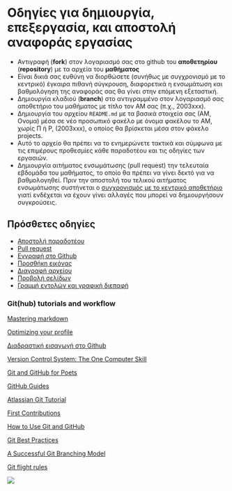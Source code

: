 # Οδηγίες για δημιουργία, επεξεργασία, και αποστολή αναφοράς εργασίας 

* Αντιγραφή (**fork**) στον λογαριασμό σας στο github του **αποθετηρίου** (**repository**) με τα αρχεία του **μαθήματος** 
* Είναι δικιά σας ευθύνη να διορθώσετε (συνήθως με συγχρονισμό με το κεντρικό) έγκαιρα πιθανή σύγκρουση, διαφορετικά η ενσωμάτωση και βαθμολόγηση της αναφοράς σας θα γίνει στην επόμενη εξεταστική.
* Δημιουργία κλαδιού (**branch**) στο αντιγραμμένο στον λογαριασμό σας αποθετήριο του μαθήματος με τίτλο τον ΑΜ σας (π.χ., 2003xxx).
* Δημιουργία του αρχείου `README.md` με τα βασικά στοιχεία σας (ΑΜ, Ονομα) μέσα σε νέο προσωπικό φακέλο με όνομα φακέλου το ΑΜ, χωρίς Π ή Ρ, (2003xxx), ο οποίος θα βρίσκεται μέσα στον φάκελο projects. 
* Αυτό το αρχείο θα πρέπει να το ενημερώνετε τακτικά και σύμφωνα με τις επιμέρους προθεσμίες κάθε παραδοτέου και τις οδηγίες των εργασιών.
* Δημιουργία αιτήματος ενσωμάτωσης (pull request) την τελευταία εβδομάδα του μαθήματος, το οποίο θα πρέπει να γίνει δεκτό για να βαθμολογηθεί. Πριν την αποστολή του τελικού αιτήματος ενσωμάτωσης συστήνεται ο [συγχρονισμός με το κεντρικό αποθετήριο](https://docs.github.com/en/pull-requests/collaborating-with-pull-requests/working-with-forks/syncing-a-fork) γιατί ενδέχεται να έχουν γίνει αλλαγές που μπορεί να δημιουργήσουν συγκρούσεις.

## Πρόσθετες οδηγίες

* [Αποστολή παραδοτέου](https://github.com/Technologia-Logismikou-UoWM/sw.github.io/help/submit)
* [Pull request](https://github.com/Technologia-Logismikou-UoWM/sw.github.io/help/pullrequest/)
* [Εγγραφή στο Github](https://github.com/Technologia-Logismikou-UoWM/sw.github.io/help/register/)
* [Προσθήκη εικόνας](https://github.com/Technologia-Logismikou-UoWM/sw.github.io/help/image/)
* [Διαγραφή αρχείου](https://github.com/Technologia-Logismikou-UoWM/sw.github.io/help/delete/)
* [Προβολή σελίδων](https://github.com/Technologia-Logismikou-UoWM/sw.github.io/help/pages/)
* [Γραμμή εντολών και γραφική διεπαφή](https://github.com/Technologia-Logismikou-UoWM/sw.github.io/help/github/)

### Git(hub) tutorials and workflow

[Mastering markdown](https://guides.github.com/features/mastering-markdown/)

[Optimizing your profile](https://github.community/t/optimizing-your-github-profile/)

[Διαδραστική εισαγωγή στο Github](https://github.com/marketplace/github-learning-lab)

[Version Control System: The One Computer Skill](https://ambrevar.xyz/vcs/index.html)

[Git and GitHub for Poets](https://www.youtube.com/watch?v=BCQHnlnPusY)

[GitHub Guides](https://guides.github.com)

[Atlassian Git Tutorial](https://www.atlassian.com/git)

[First Contributions](https://github.com/firstcontributions/first-contributions)

[How to Use Git and GitHub](https://www.udacity.com/course/ud775)

[Git Best Practices](https://sethrobertson.github.io/GitBestPractices/)

[A Successful Git Branching Model](http://nvie.com/posts/a-successful-git-branching-model/)

[Git flight rules](https://github.com/k88hudson/git-flight-rules)

![](https://imgs.xkcd.com/comics/git.png?raw=true)
